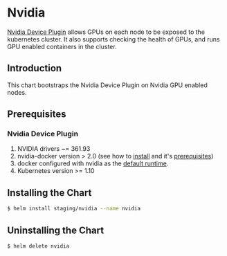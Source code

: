 # Nvidia

[Nvidia Device Plugin](https://github.com/NVIDIA/k8s-device-plugin) allows GPUs on each node to be exposed to the kubernetes cluster. It
also supports checking the health of GPUs, and runs GPU enabled containers in the cluster.

## Introduction

This chart bootstraps the Nvidia Device Plugin on Nvidia GPU enabled nodes.

## Prerequisites

### Nvidia Device Plugin

1. NVIDIA drivers ~= 361.93
2. nvidia-docker version > 2.0 (see how to [install](https://github.com/NVIDIA/nvidia-docker) and it's [prerequisites](https://github.com/nvidia/nvidia-docker/wiki/Installation-(version-2.0)#prerequisites))
3. docker configured with nvidia as the [default runtime](https://github.com/NVIDIA/nvidia-docker/wiki/Advanced-topics#default-runtime).
4. Kubernetes version >= 1.10

## Installing the Chart

```bash
$ helm install staging/nvidia --name nvidia
```

## Uninstalling the Chart

```bash
$ helm delete nvidia
```

